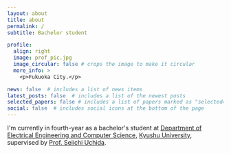```yaml
---
layout: about
title: about
permalink: /
subtitle: Bachelor student

profile:
  align: right
  image: prof_pic.jpg
  image_circular: false # crops the image to make it circular
  more_info: >
    <p>Fukuoka City.</p>

news: false  # includes a list of news items
latest_posts: false  # includes a list of the newest posts
selected_papers: false # includes a list of papers marked as "selected={true}"
social: false  # includes social icons at the bottom of the page
---
```


I'm currently in fourth-year as a bachelor's student at [Department of Electrical Engineering and Computer Science](https://www.eecs.kyushu-u.ac.jp/e/), [Kyushu University](https://www.kyushu-u.ac.jp/en/), supervised by [Prof. Seiichi Uchida](https://human.ait.kyushu-u.ac.jp/~uchida/index-e.html).
